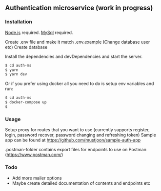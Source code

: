 ## Authentication microservice (work in progress)

### Installation

 [Node.js](https://nodejs.org/) required.
 [MySql](https://yarnpkg.com/) required.



Create .env file and make it match .env.example (Change database user etc)
Create database 

Install the dependencies and devDependencies and start the server.

```sh
$ cd auth-ms
$ yarn 
$ yarn dev
```

Or if you prefer using docker all you need to do is setup env variables and run:

```sh
$ cd auth-ms
$ docker-compose up 
$ 
```

### Usage

Setup proxy for routes that you want to use (currently supports register, login, password recover, password changing and refreshing token)
Sample app can be found at https://github.com/mustjoon/sample-auth-app

.postman-folder contains export files for endpoints to use on Postman (https://www.postman.com/)





### Todo

* Add more mailer options
* Maybe create detailed documentation of contents and  endpoints etc
